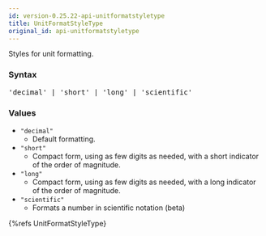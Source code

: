 ```yaml
---
id: version-0.25.22-api-unitformatstyletype
title: UnitFormatStyleType
original_id: api-unitformatstyletype
---
```


Styles for unit formatting.

### Syntax

<pre class="syntax">
'decimal' | 'short' | 'long' | 'scientific'
</pre>

### Values
  - `"decimal"`
    - Default formatting.
  - `"short"`
    - Compact form, using as few digits as needed, with a short indicator of the order of magnitude.
  - `"long"`
    - Compact form, using as few digits as needed, with a long indicator of the order of magnitude.
  - `"scientific"`
    - Formats a number in scientific notation (beta)

{%refs UnitFormatStyleType}

